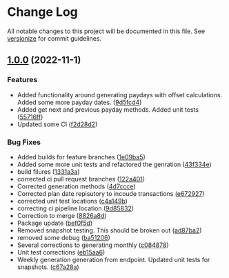 # Change Log

All notable changes to this project will be documented in this file. See [versionize](https://github.com/versionize/versionize) for commit guidelines.

<a name="1.0.0"></a>
## [1.0.0](https://www.github.com/halemiles/moneyman-api/releases/tag/v1.0.0) (2022-11-1)

### Features

* Added functionality around generating paydays with offset calculations. Added some more payday dates. ([9d5fcd4](https://www.github.com/halemiles/moneyman-api/commit/9d5fcd439b7a1be6d30c5d0d00d2c47a4d8817fc))
* Added get next and previous payday methods. Added unit tests ([55716ff](https://www.github.com/halemiles/moneyman-api/commit/55716ffcce94189ef179f4ab0a9606301d331759))
* Updated some CI ([f2d28d2](https://www.github.com/halemiles/moneyman-api/commit/f2d28d280344a74c0ac1f8773ffc622b8148f0e3))

### Bug Fixes

* Added builds for feature branches ([1e09ba5](https://www.github.com/halemiles/moneyman-api/commit/1e09ba5e749ae4d5de6ca9dabd735ac78037008f))
* Added some more unit tests and refactored the genration ([43f334e](https://www.github.com/halemiles/moneyman-api/commit/43f334e124ff9c57f09a19b9f30c3300e1fa4bed))
* build filures ([1331a3a](https://www.github.com/halemiles/moneyman-api/commit/1331a3a314a379d9931adaab4c6047fa76be30ff))
* corrected ci pull request branches ([122a401](https://www.github.com/halemiles/moneyman-api/commit/122a4015c033a6dabfa8ba9cdfe4df6cecb7bec9))
* Corrected generation methods ([4d7ccce](https://www.github.com/halemiles/moneyman-api/commit/4d7ccceb5755388cbf14327ddf8679739c3f26be))
* Corrected plan date repisutory to incoude transactions ([e672927](https://www.github.com/halemiles/moneyman-api/commit/e6729275b971ac46aff45b04ee5c9420cefb2800))
* corrected unit test locations ([c4a149b](https://www.github.com/halemiles/moneyman-api/commit/c4a149bd210443c153ba3a2cd087e1221ec31961))
* correcting ci pipeline location ([9d85832](https://www.github.com/halemiles/moneyman-api/commit/9d858324b85d27a2ad21bed5379abb5e59e70f42))
* Correction to merge ([8826a8d](https://www.github.com/halemiles/moneyman-api/commit/8826a8d148fb2dd800bfcdb0b53fb3071399f812))
* Package update ([bef0f5d](https://www.github.com/halemiles/moneyman-api/commit/bef0f5dc2a1c05ea06c8be0f20d5b00c23c3d37a))
* Removed snapshot testing. This should be broken out ([ad87ba2](https://www.github.com/halemiles/moneyman-api/commit/ad87ba214ca904364fb922a967fe76519096971c))
* removed some debug ([ba51206](https://www.github.com/halemiles/moneyman-api/commit/ba51206ad68a536a668a1c899db2d9801f0946bd))
* Several corrections to generating monthly ([c084878](https://www.github.com/halemiles/moneyman-api/commit/c084878edebc719dc587e6338172023c08a70854))
* Unit test corrections ([eb15aa6](https://www.github.com/halemiles/moneyman-api/commit/eb15aa6ba602c4f3ab24a2692388130fa600f438))
* Weekly generation generation from endpoint. Updated unit tests for snapshots. ([c67a28a](https://www.github.com/halemiles/moneyman-api/commit/c67a28abd25cc58c6711daf83df51f077e6af1a5))

